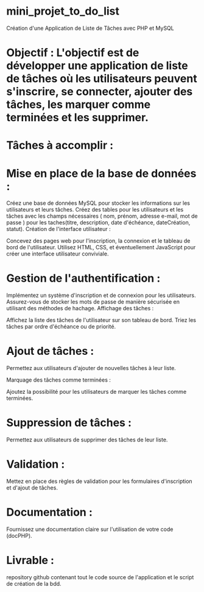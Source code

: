 # mini_projet_to_do_list

Création d'une Application de Liste de Tâches avec PHP et MySQL

# Objectif : L'objectif est de développer une application de liste de tâches où les utilisateurs peuvent s'inscrire, se connecter, ajouter des tâches, les marquer comme terminées et les supprimer.

# Tâches à accomplir :

# Mise en place de la base de données :

Créez une base de données MySQL pour stocker les informations sur les utilisateurs et leurs tâches.
Créez des tables pour les utilisateurs et les tâches avec les champs nécessaires ( nom, prénom, adresse e-mail, mot de passe ) pour les taches(titre, description, date d'échéance, dateCréation, statut).
Création de l'interface utilisateur :

Concevez des pages web pour l'inscription, la connexion et le tableau de bord de l'utilisateur.
Utilisez HTML, CSS, et éventuellement JavaScript pour créer une interface utilisateur conviviale.

# Gestion de l'authentification :

Implémentez un système d'inscription et de connexion pour les utilisateurs.
Assurez-vous de stocker les mots de passe de manière sécurisée en utilisant des méthodes de hachage.
Affichage des tâches :

Affichez la liste des tâches de l'utilisateur sur son tableau de bord.
Triez les tâches par ordre d'échéance ou de priorité.

# Ajout de tâches :

Permettez aux utilisateurs d'ajouter de nouvelles tâches à leur liste.

Marquage des tâches comme terminées :

Ajoutez la possibilité pour les utilisateurs de marquer les tâches comme terminées.

# Suppression de tâches :

Permettez aux utilisateurs de supprimer des tâches de leur liste.

# Validation :

Mettez en place des règles de validation pour les formulaires d'inscription et d'ajout de tâches.


# Documentation :

Fournissez une documentation claire sur l'utilisation de votre code (docPHP).


# Livrable :
repository github contenant tout le code source de l'application et le script de création de la bdd.